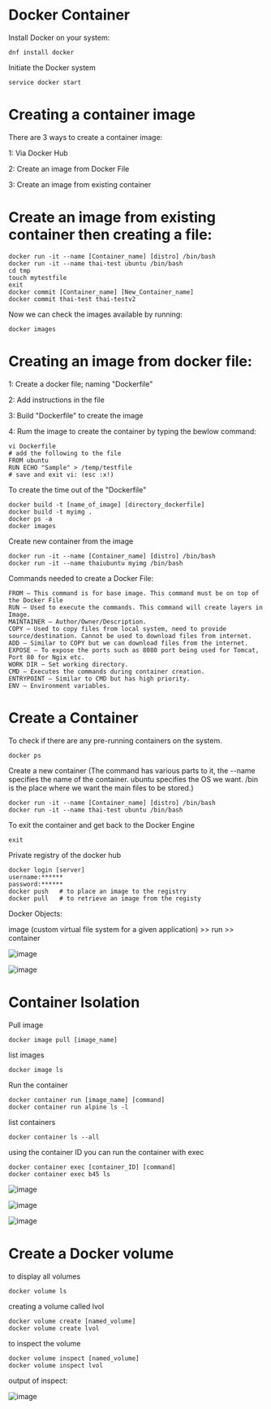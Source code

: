 # Docker Container

Install Docker on your system:
```
dnf install docker
```

Initiate the Docker system
```
service docker start
```


# Creating a container image
There are 3 ways to create a container image:

  1:  Via Docker Hub
  
  2:  Create an image from Docker File
  
  3:  Create an image from existing container


# Create an image from existing container then creating a file:
```
docker run -it --name [Container_name] [distro] /bin/bash
docker run -it --name thai-test ubuntu /bin/bash
cd tmp
touch mytestfile
exit
docker commit [Container_name] [New_Container_name]
docker commit thai-test thai-testv2
```

Now we can check the images available by running:
```
docker images
```


# Creating an image from docker file:

  1:  Create a docker file; naming "Dockerfile"
  
  2:  Add instructions in the file
  
  3:  Build "Dockerfile" to create the image
  
  4:  Rum the image to create the container by typing the bewlow command:
  
```
vi Dockerfile
# add the following to the file
FROM ubuntu
RUN ECHO "Sample" > /temp/testfile
# save and exit vi: (esc :x!)
```

To create the time out of the "Dockerfile" 
```
docker build -t [name_of_image] [directory_dockerfile]
docker build -t myimg .
docker ps -a
docker images
```

Create new container from the image
```
docker run -it --name [Container_name] [distro] /bin/bash
docker run -it --name thaiubuntu myimg /bin/bash
```

Commands needed to create a Docker File:  
```
FROM – This command is for base image. This command must be on top of the Docker File
RUN – Used to execute the commands. This command will create layers in Image.
MAINTAINER – Author/Owner/Description.
COPY – Used to copy files from local system, need to provide source/destination. Cannot be used to download files from internet.
ADD – Similar to COPY but we can download files from the internet.
EXPOSE – To expose the ports such as 8080 port being used for Tomcat, Port 80 for Ngix etc.
WORK DIR – Set working directory.
CMD – Executes the commands during container creation.
ENTRYPOINT – Similar to CMD but has high priority. 
ENV – Environment variables.
```

# Create a Container

To check if there are any pre-running containers on the system.
```
docker ps
```

Create a new container
(The command has various parts to it, the --name specifies the name of the container. ubuntu specifies the OS we want. 
/bin is the place where we want the main files to be stored.)
```
docker run -it --name [Container_name] [distro] /bin/bash
docker run -it --name thai-test ubuntu /bin/bash
```

To exit the container and get back to the Docker Engine
```
exit
```


Private registry of the docker hub
```
docker login [server]
username:******
password:******
docker push   # to place an image to the registry
docker pull   # to retrieve an image from the registy
```

Docker Objects:

image (custom virtual file system for a given application) >> run >> container

![image](https://user-images.githubusercontent.com/15881158/220741840-07499a79-c768-4b57-8875-cc5a053ae973.png)

![image](https://user-images.githubusercontent.com/15881158/220742250-46d4d480-1610-4f92-b2ce-b1f1b090d262.png)



# Container Isolation

Pull image
```
docker image pull [image_name]
```

list images
```
docker image ls
```

Run the container
```
docker container run [image_name] [command]
docker container run alpine ls -l
```

list containers
```
docker container ls --all
```

using the container ID you can run the container with exec
```
docker container exec [container_ID] [command]
docker container exec b45 ls
```



![image](https://user-images.githubusercontent.com/15881158/220755584-29683e8a-246c-4506-831d-c560f020f8b1.png)

![image](https://user-images.githubusercontent.com/15881158/220755327-0d5056a7-7e64-448c-9a38-ae2a3fcdc33f.png)

![image](https://user-images.githubusercontent.com/15881158/220755472-b32aa57d-f523-4ad4-ad82-0e6ee4104b3b.png)


# Create a Docker volume

to display all volumes
```
docker volume ls
```

creating a volume called lvol
```
docker volume create [named_volume]
docker volume create lvol
```

to inspect the volume
```
docker volume inspect [named_volume]
docker volume inspect lvol
```

output of inspect:

![image](https://user-images.githubusercontent.com/15881158/220756701-6112cf4c-4a8a-46bc-bee6-83feca6f8f43.png)

